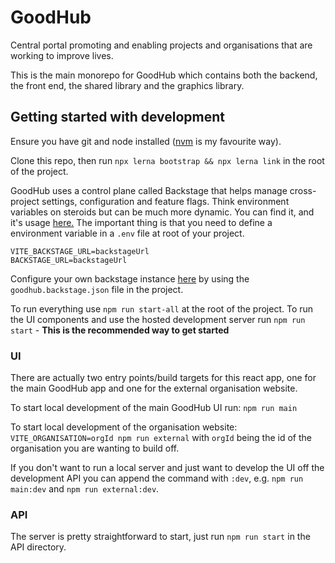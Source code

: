 # GoodHub
Central portal promoting and enabling projects and organisations that are working to improve lives.

This is the main monorepo for GoodHub which contains both the backend, the front end, the shared library and the graphics library.

## Getting started with development
Ensure you have git and node installed ([nvm](https://github.com/nvm-sh/nvm) is my favourite way).

Clone this repo, then run `npx lerna bootstrap && npx lerna link` in the root of the project.

GoodHub uses a control plane called Backstage that helps manage cross-project settings, configuration and feature flags. Think environment variables on steroids but can be much more dynamic. You can find it, and it's usage [here.](https://github.com/strawberrylemonade/backstage) The important thing is that you need to define a environment variable in a `.env` file at root of your project.

```
VITE_BACKSTAGE_URL=backstageUrl
BACKSTAGE_URL=backstageUrl
```
Configure your own backstage instance [here](https://backstage.lemonade.fyi) by using the `goodhub.backstage.json` file in the project.

To run everything use `npm run start-all` at the root of the project.
To run the UI components and use the hosted development server run `npm run start` - **This is the recommended way to get started**

### UI
There are actually two entry points/build targets for this react app, one for the main GoodHub app and one for the external organisation website.

To start local development of the main GoodHub UI run: `npm run main`

To start local development of the organisation website: `VITE_ORGANISATION=orgId npm run external` with `orgId` being the id of the organisation you are wanting to build off.

If you don't want to run a local server and just want to develop the UI off the development API you can append the command with `:dev`, e.g. `npm run main:dev` and `npm run external:dev`.

### API
The server is pretty straightforward to start, just run `npm run start` in the API directory. 
